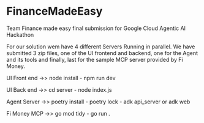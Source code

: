 # FinanceMadeEasy
Team Finance made easy final submission for Google Cloud Agentic AI Hackathon


For our solution wem have 4 different Servers Running in parallel. We have submitted 3 zip files, one of the UI frontend and backend, one for the Agent and its tools and finally, last for the sample MCP server provided by Fi Money.

UI Front end ->> node install - npm run dev

UI Back end ->> cd server - node index.js

Agent Server ->> poetry install - poetry lock - adk api_server or adk web

Fi Money MCP ->> go mod tidy - go run .
